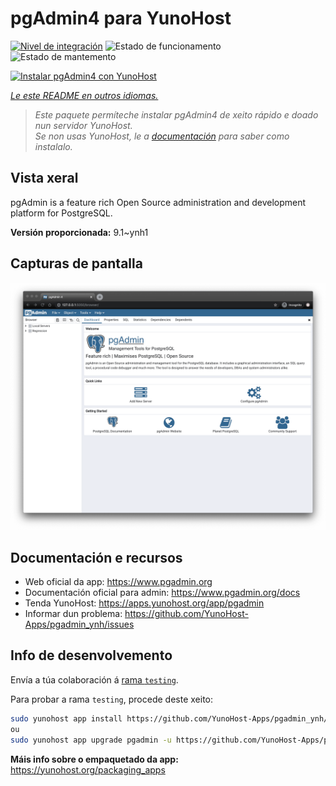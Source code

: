 <!--
NOTA: Este README foi creado automáticamente por <https://github.com/YunoHost/apps/tree/master/tools/readme_generator>
NON debe editarse manualmente.
-->

# pgAdmin4 para YunoHost

[![Nivel de integración](https://apps.yunohost.org/badge/integration/pgadmin)](https://ci-apps.yunohost.org/ci/apps/pgadmin/)
![Estado de funcionamento](https://apps.yunohost.org/badge/state/pgadmin)
![Estado de mantemento](https://apps.yunohost.org/badge/maintained/pgadmin)

[![Instalar pgAdmin4 con YunoHost](https://install-app.yunohost.org/install-with-yunohost.svg)](https://install-app.yunohost.org/?app=pgadmin)

*[Le este README en outros idiomas.](./ALL_README.md)*

> *Este paquete permíteche instalar pgAdmin4 de xeito rápido e doado nun servidor YunoHost.*  
> *Se non usas YunoHost, le a [documentación](https://yunohost.org/install) para saber como instalalo.*

## Vista xeral

pgAdmin is a feature rich Open Source administration and development platform for PostgreSQL.


**Versión proporcionada:** 9.1~ynh1

## Capturas de pantalla

![Captura de pantalla de pgAdmin4](./doc/screenshots/pgadmin4-welcome-light.png)

## Documentación e recursos

- Web oficial da app: <https://www.pgadmin.org>
- Documentación oficial para admin: <https://www.pgadmin.org/docs>
- Tenda YunoHost: <https://apps.yunohost.org/app/pgadmin>
- Informar dun problema: <https://github.com/YunoHost-Apps/pgadmin_ynh/issues>

## Info de desenvolvemento

Envía a túa colaboración á [rama `testing`](https://github.com/YunoHost-Apps/pgadmin_ynh/tree/testing).

Para probar a rama `testing`, procede deste xeito:

```bash
sudo yunohost app install https://github.com/YunoHost-Apps/pgadmin_ynh/tree/testing --debug
ou
sudo yunohost app upgrade pgadmin -u https://github.com/YunoHost-Apps/pgadmin_ynh/tree/testing --debug
```

**Máis info sobre o empaquetado da app:** <https://yunohost.org/packaging_apps>
